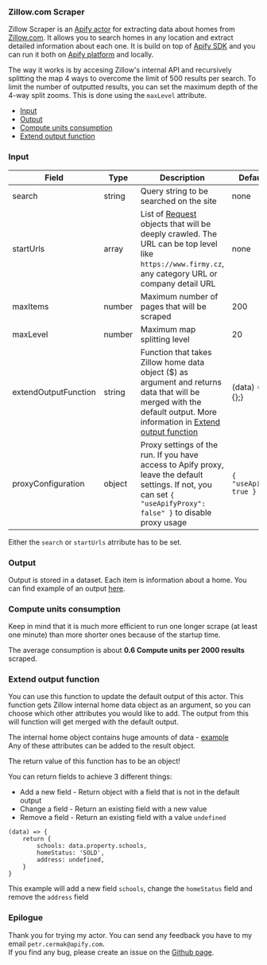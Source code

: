### Zillow.com Scraper

Zillow Scraper is an [Apify actor](https://apify.com/actors) for extracting data about homes from [Zillow.com](https://zillow.com). It allows you to search homes in any location and extract detailed information about each one. It is build on top of [Apify SDK](https://sdk.apify.com/) and you can run it both on [Apify platform](https://my.apify.com) and locally.  
  
The way it works is by accesing Zillow's internal API and recursively splitting the map 4 ways to overcome the limit of 500 results per search. To limit the number of outputted results, you can set the maximum depth of the 4-way split zooms. This is done using the `maxLevel` attribute.

- [Input](#input)
- [Output](#output)
- [Compute units consumption](#compute-units-consumption)
- [Extend output function](#extend-output-function)

### Input

| Field | Type | Description | Default value
| ----- | ---- | ----------- | -------------|
| search | string | Query string to be searched on the site | none |
| startUrls | array | List of [Request](https://sdk.apify.com/docs/api/request#docsNav) objects that will be deeply crawled. The URL can be top level like `https://www.firmy.cz`, any category URL or company detail URL | none |
| maxItems | number | Maximum number of pages that will be scraped | 200 |
| maxLevel | number | Maximum map splitting level | 20 |
| extendOutputFunction | string | Function that takes Zillow home data object ($) as argument and returns data that will be merged with the default output. More information in [Extend output function](#extend-output-function) | (data) => {return {};} |
| proxyConfiguration | object | Proxy settings of the run. If you have access to Apify proxy, leave the default settings. If not, you can set `{ "useApifyProxy": false" }` to disable proxy usage | `{ "useApifyProxy": true }`|  

Either the `search` or `startUrls` atrribute has to be set.

### Output

Output is stored in a dataset. Each item is information about a home.
You can find example of an output [here](https://pastebin.com/P016j7ip).

### Compute units consumption
Keep in mind that it is much more efficient to run one longer scrape (at least one minute) than more shorter ones because of the startup time.

The average consumption is about **0.6 Compute units per 2000 results** scraped.

### Extend output function

You can use this function to update the default output of this actor. This function gets Zillow internal home data object as an argument, so you can choose which other attributes you would like to add. The output from this will function will get merged with the default output.
  
The internal home object contains huge amounts of data - [example](https://pastebin.com/kiWayJvs)  
Any of these attributes can be added to the result object.

The return value of this function has to be an object!

You can return fields to achieve 3 different things:
- Add a new field - Return object with a field that is not in the default output
- Change a field - Return an existing field with a new value
- Remove a field - Return an existing field with a value `undefined`

```
(data) => {
    return {
        schools: data.property.schools,
        homeStatus: 'SOLD',
        address: undefined,
    }
}
```
This example will add a new field `schools`, change the `homeStatus` field and remove the `address` field

### Epilogue
Thank you for trying my actor. You can send any feedback you have to my email `petr.cermak@apify.com`.  
If you find any bug, please create an issue on the [Github page](https://github.com/cermak-petr/actor-zillow-api-scraper).

